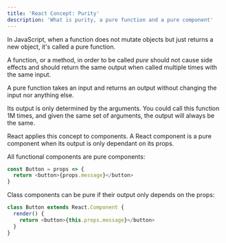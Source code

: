 ```yaml
---
title: 'React Concept: Purity'
description: 'What is purity, a pure function and a pure component'
---
```


In JavaScript, when a function does not mutate objects but just returns a new object, it's called a pure function.

A function, or a method, in order to be called _pure_ should not cause side effects and should return the same output when called multiple times with the same input.

A pure function takes an input and returns an output without changing the input nor anything else.

Its output is only determined by the arguments. You could call this function 1M times, and given the same set of arguments, the output will always be the same.

React applies this concept to components. A React component is a pure component when its output is only dependant on its props.

All functional components are pure components:

```js
const Button = props => {
  return <button>{props.message}</button>
}
```

Class components can be pure if their output only depends on the props:

```js
class Button extends React.Component {
  render() {
    return <button>{this.props.message}</button>
  }
}
```
